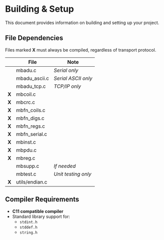 # Building & Setup

This document provides information on building and setting up your project.

## File Dependencies

Files marked **X** must always be compiled, regardless of transport protocol.

|       | File           | Note                |
| ----- | -------------- | ------------------- |
|       | mbadu.c        | _Serial only_       |
|       | mbadu_ascii.c  | _Serial ASCII only_ |
|       | mbadu_tcp.c    | _TCP/IP only_       |
| **X** | mbcoil.c       |                     |
| **X** | mbcrc.c        |                     |
| **X** | mbfn_coils.c   |                     |
| **X** | mbfn_digs.c    |                     |
| **X** | mbfn_regs.c    |                     |
| **X** | mbfn_serial.c  |                     |
| **X** | mbinst.c       |                     |
| **X** | mbpdu.c        |                     |
| **X** | mbreg.c        |                     |
|       | mbsupp.c       | _If needed_         |
|       | mbtest.c       | _Unit testing only_ |
| **X** | utils/endian.c |                     |

## Compiler Requirements

- **C11 compatible compiler**
- Standard library support for:
  - `stdint.h`
  - `stddef.h`
  - `string.h`
